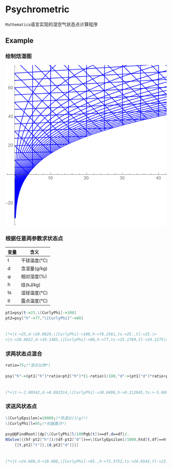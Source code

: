 # Psychrometric

`Mathematica`语言实现的湿空气状态点计算程序

## Example

### 绘制焓湿图

![焓湿图](psychometric.png)

### 根据任意两参数求状态点

| 变量 |     含义     |
| ---- | ------------ |
| t    | 干球温度(°C) |
| d    | 含湿量(g/kg) |
| φ    | 相对湿度(%)  |
| h    | 焓(kJ/kg)    |
| ts   | 湿球温度(°C) |
| tl   | 露点温度(°C) |

```Mathematica
pt1=psy[t->25,\[CurlyPhi]->100]
pt2=psy["h"->77,"\[CurlyPhi]"->80]


(*<|t->25,d->20.0829,\[CurlyPhi]->100,h->76.2561,ts->25.,tl->25.|>
<|t->28.0022,d->19.1485,\[CurlyPhi]->80,h->77,ts->25.1769,tl->24.2275|>*)
```

### 求两状态点混合

```Mathematica
ratio=75;(*混合比例*)

psy["h"->(pt1["h"]*ratio+pt2["h"]*(1-ratio))/100,"d"->(pt1["d"]*ratio+pt2["d"]*(1-ratio))/100]


(*<|t->-2.00542,d->0.892314,\[CurlyPhi]->28.0496,h->0.212045,ts->-5.6097,tl->-16.4011|>*)
```

### 求送风状态点

```Mathematica
\[CurlyEpsilon]=10000;(*热湿比(J/g)*)
\[CurlyPhi]l=95;(*机器露点*)

psy@@FindRoot[{dp[\[CurlyPhi]l/100Pqb[t]]==df,d==df}/.
NSolve[{(hf-pt2["h"])/(df-pt2["d"])==\[CurlyEpsilon]/1000,htd[t,df]==hf},{hf,df}][[1]],
	{{t,pt2["t"]},{d,pt2["d"]}}]


(*<|t->24.688,d->18.686,\[CurlyPhi]->95.,h->72.3752,ts->24.0545,tl->23.8324|>*)
```
